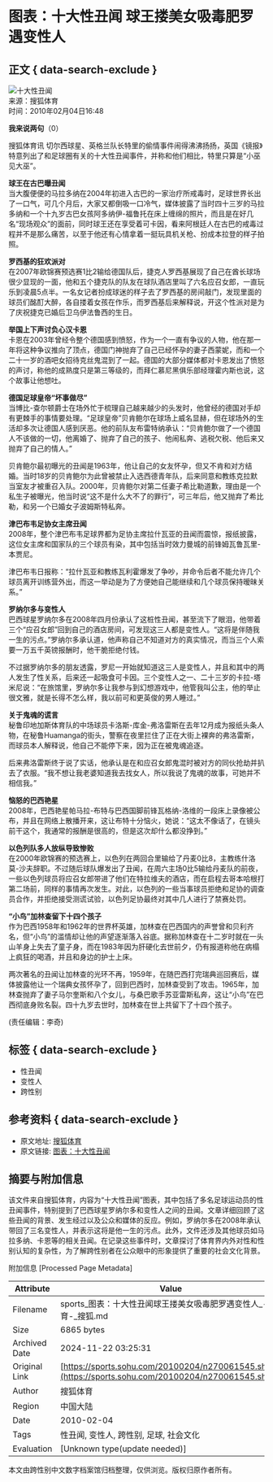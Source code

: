 # 图表：十大性丑闻 球王搂美女吸毒肥罗遇变性人

## 正文 { data-search-exclude }


![十大性丑闻](https://i1.itc.cn/20100107/69f_7ad217de_313f_4ac1_accf_71aae45abeba_0.gif)  
来源：搜狐体育  
时间：2010年02月04日16:48

**我来说两句**（0）

搜狐体育讯 切尔西球星、英格兰队长特里的偷情事件闹得沸沸扬扬，英国《镜报》特意列出了和足球圈有关的十大性丑闻事件，并称和他们相比，特里只算是“小巫见大巫”。

**球王在古巴曝丑闻**  
当大腹便便的马拉多纳在2004年初进入古巴的一家治疗所戒毒时，足球世界长出了一口气，可几个月后，大家又都倒吸一口冷气，媒体披露了当时四十三岁的马拉多纳和一个十九岁古巴女孩阿多纳伊-福鲁托在床上缠绵的照片，而且是在好几名“现场观众”的面前，同时球王还在享受着可卡因，看来阿根廷人在古巴的戒毒过程并不是那么痛苦，以至于他还有心情拿着一挺玩具机关枪、扮成本拉登的样子拍照。

**罗西基的狂欢派对**  
在2007年欧锦赛预选赛1比2输给德国队后，捷克人罗西基展现了自己在酋长球场很少显现的一面，他和五个捷克队的队友在球队酒店里叫了六名应召女郎，一直玩乐到凌晨5点半。一名女记者扮成球迷的样子去了罗西基的房间敲门，发现里面的球员们酩酊大醉，各自搂着女孩在作乐，而罗西基后来解释说，开这个性派对是为了庆祝捷克已婚后卫乌伊法鲁西的生日。

**举国上下声讨负心汉卡恩**  
卡恩在2003年曾经令整个德国感到愤怒，作为一个一直有争议的人物，他在那一年将这种争议推向了顶点，德国门神抛弃了自己已经怀孕的妻子西蒙妮，而和一个二十一岁的酒吧女招待克丝鬼混到了一起。德国的大部分媒体都对卡恩发出了愤怒的声讨，称他的成熟度只是第三等级的，而拜仁慕尼黑俱乐部经理霍内斯也说，这个故事让他想吐。

**德国足球皇帝“坏事做尽”**  
当博比-查尔顿爵士在场外忙于梳理自己越来越少的头发时，他曾经的德国对手却有更棘手的事情要处理。“足球皇帝”贝肯鲍尔在球场上威名显赫，但在球场外的生活却多次让德国人感到厌恶。他的前队友布雷特纳承认：“贝肯鲍尔做了一个德国人不该做的一切，他离婚了、抛弃了自己的孩子、他闹私奔、逃税欠税、他后来又抛弃了自己的情人。”

贝肯鲍尔最初曝光的丑闻是1963年，他让自己的女友怀孕，但又不肯和对方结婚。当时18岁的贝肯鲍尔为此曾被禁止入选西德青年队，后来同意和教练克拉默当室友才被重召入队。2000年，贝肯鲍尔对第二任妻子希比勒道歉，理由是一个私生子被曝光，他当时说“这不是什么大不了的罪行”，可三年后，他又抛弃了希比勒，和另一个已婚女子波姆斯特私奔。

**津巴布韦足协女主席丑闻**  
2008年，整个津巴布韦足球界都为足协主席拉什瓦亚的丑闻而震惊，报纸披露，这位女主席和国家队的三个球员有染，其中包括当时效力曼城的前锋姆瓦鲁瓦里-本贾尼。

津巴布韦日报称：“拉什瓦亚和教练瓦利霍爆发了争吵，并命令后者不能允许几个球员离开训练营外出，而这一举动是为了方便她自己能继续和几个球员保持暧昧关系。”

**罗纳尔多与变性人**  
巴西球星罗纳尔多在2008年四月份承认了这桩性丑闻，甚至流下了眼泪，他带着三个“应召女郎”回到自己的酒店房间，可发现这三人都是变性人。“这将是伴随我一生的污点。”罗纳尔多承认道，他声称自己不知道对方的真实情况，而当三个人索要一万五千英镑报酬时，他干脆拒绝付钱。

不过据罗纳尔多的朋友透露，罗尼一开始就知道这三人是变性人，并且和其中的两人发生了性关系，后来还一起吸食可卡因。三个变性人之一、二十三岁的卡拉-塔米尼说：“在旅馆里，罗纳尔多让我参与到幻想游戏中，他管我叫公主，他的举止很文雅，就是长得不怎么样，我以前可和更英俊的男人睡过。”

**关于鬼魂的谎言**  
秘鲁印地加斯体育队的中场球员卡洛斯-库金-弗洛雷斯在去年12月成为报纸头条人物，在秘鲁Huamanga的街头，警察在夜里拦住了正在大街上裸奔的弗洛雷斯，而球员本人解释说，他自己不能停下来，因为正在被鬼魂追逐。

后来弗洛雷斯终于说了实话，他承认是在和应召女郎鬼混时被对方的同伙抢劫并扒去了衣服。“我不想让我老婆知道我去找女人，所以我说了鬼魂的故事，可她并不相信我。”

**恼怒的巴西艳星**  
2008年，巴西艳星帕马拉-布特与巴西国脚前锋瓦格纳-洛维的一段床上录像被公布，并且在网络上散播开来，这让布特十分恼火，她说：“这太不像话了，在镜头前干这个，我通常的报酬是很高的，但是这次却什么都没挣到。”

**以色列队多人放纵导致惨败**  
在2000年欧锦赛的预选赛上，以色列在两回合里输给了丹麦0比8，主教练什洛莫-沙夫辞职。不过随后球队爆发出了丑闻，在周六主场0比5输给丹麦队的前夜，一些以色列球员将应召女郎带进了他们在特拉维夫的酒店，而在启程去哥本哈根打第二场前，同样的事情再次发生。对此，以色列的一些当事球员拒绝和足协的调查员合作，并拒绝接受测谎试验，以色列足协最终对其中几人进行了禁赛处罚。

**“小鸟”加林查留下十四个孩子**  
作为巴西1958年和1962年的世界杯英雄，加林查在巴西国内的声誉曾和贝利齐名，但“小鸟”的滥情却让他的声望逐渐落入谷底。据称加林查在十二岁时就在一头山羊身上失去了童子身，而在1983年因为肝硬化去世前夕，仍有报道称他在病榻上疯狂的喝酒，并且和身边的护士上床。

两次著名的丑闻让加林查的光环不再，1959年，在随巴西打完瑞典巡回赛后，媒体披露他让一个瑞典女孩怀孕了，回到巴西时，加林查受到了攻击。1965年，加林查抛弃了妻子马尔奎斯和八个女儿，与桑巴歌手苏亚雷斯私奔，这让“小鸟”在巴西彻底身败名裂。四十九岁去世时，加林查在世上共留下了十四个孩子。

(责任编辑：李奇)

## 标签 { data-search-exclude }
- 性丑闻
- 变性人
- 跨性别

## 参考资料 { data-search-exclude }
- 原文地址: [搜狐体育](https://sports.sohu.com/) 
- 原文链接: [图表：十大性丑闻](https://sports.sohu.com/s2009/guojizuqiutubiao/)

## 摘要与附加信息

<!-- tcd_abstract -->
该文件来自搜狐体育，内容为“十大性丑闻”图表，其中包括了多名足球运动员的性丑闻事件，特别提到了巴西球星罗纳尔多和变性人之间的丑闻。文章详细回顾了这些丑闻的背景、发生经过以及公众和媒体的反应。例如，罗纳尔多在2008年承认带回了三名变性人，并表示这将是他一生的污点。此外，文件还涉及其他球员如马拉多纳、卡恩等的相关丑闻。在记录这些事件时，文章探讨了体育界内外对性和性别认知的复杂性，为了解跨性别者在公众眼中的形象提供了重要的社会文化背景。
<!-- tcd_abstract_end -->

附加信息 [Processed Page Metadata]

| Attribute       | Value                                  |
|-----------------|----------------------------------------|
| Filename        | sports_图表：十大性丑闻球王搂美女吸毒肥罗遇变性人_-_体育-_搜狐.md                             |
| Size            | 6865 bytes                           |
| Archived Date   | 2024-11-22 03:25:31                             |
| Original Link   | [https://sports.sohu.com/20100204/n270061545.shtml](https://sports.sohu.com/20100204/n270061545.shtml)                       |
| Author          | 搜狐体育                               |
| Region          | 中国大陆                               |
| Date            | 2010-02-04                                 |
| Tags            | 性丑闻, 变性人, 跨性别, 足球, 社会文化                                 |
| Evaluation            | [Unknown type(update needed)]                                 |
<!-- tcd_table_end -->

本文由跨性别中文数字档案馆归档整理，仅供浏览。版权归原作者所有。
